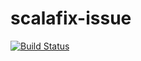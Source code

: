 # scalafix-issue
[![Build Status](https://travis-ci.com/fthomas/scalafix-issue.svg?branch=master)](https://travis-ci.com/fthomas/scalafix-issue)
